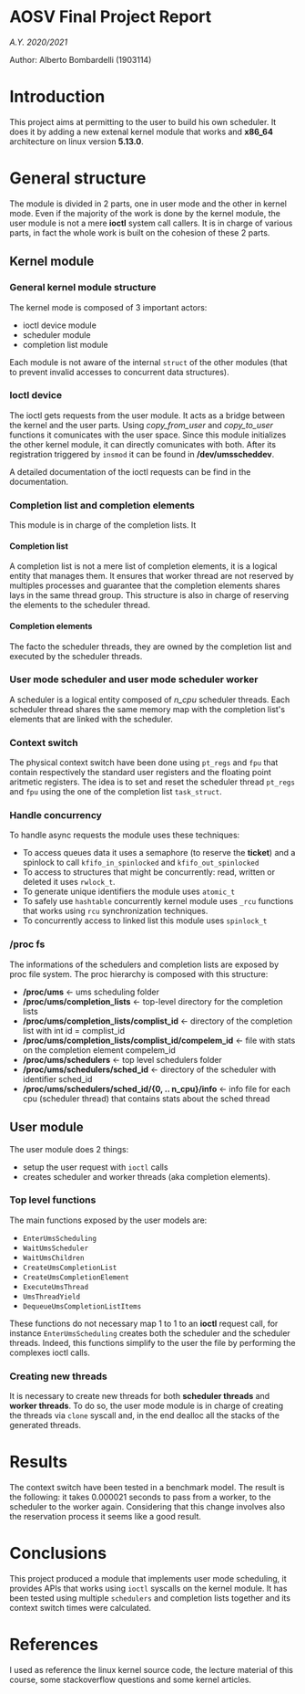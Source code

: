 # AOSV Final Project Report
_A.Y. 2020/2021_

Author: Alberto Bombardelli (1903114)

# Introduction
This project aims at permitting to the user to build his own scheduler. It does it by adding a new extenal kernel module that works and **x86_64** architecture
on linux version **5.13.0**. 
# General structure
The module is divided in 2 parts, one in user mode and the other in kernel mode. Even if the majority of the work is done by the kernel module, the user
module is not a mere **ioctl** system call callers. It is in charge of various parts, in fact the whole work is built on the cohesion of these 2 parts.

## Kernel module

### General kernel module structure
The kernel mode is composed of 3 important actors:
- ioctl device module
- scheduler module
- completion list module

Each module is not aware of the internal `struct` of the other modules (that to prevent invalid accesses to concurrent data structures).
### Ioctl device
The ioctl gets requests from the user module. It acts as a bridge between the kernel and the user parts. Using *copy_from_user* and *copy_to_user* functions it comunicates with the user space. Since this module initializes the other kernel module, it can directly comunicates with both. 
After its registration triggered by `insmod` it can be found in **/dev/umsscheddev**.

A detailed documentation of the ioctl requests can be find in the documentation.

### Completion list and completion elements
This module is in charge of the completion lists. It 
#### Completion list
A completion list is not a mere list of completion elements, it is a logical entity that manages them. 
It ensures that worker thread are not reserved by multiples processes and guarantee that the completion elements shares lays in the same thread group. This
structure is also in charge of reserving the elements to the scheduler thread.

#### Completion elements
The facto the scheduler threads, they are owned by the completion list and executed by the scheduler threads.
### User mode scheduler and user mode scheduler worker
A scheduler is a logical entity composed of *n_cpu* scheduler threads. Each scheduler thread shares the same memory map with the completion list's elements that are linked with the scheduler.

### Context switch
The physical context switch have been done using `pt_regs` and `fpu` that contain respectively the standard user registers and the floating point aritmetic registers. 
The idea is to set and reset the scheduler thread `pt_regs` and `fpu` using the one of the completion list `task_struct`.

### Handle concurrency

To handle async requests the module uses these techniques:
- To access queues data it uses a semaphore (to reserve the **ticket**) and a spinlock to call `kfifo_in_spinlocked` and `kfifo_out_spinlocked`
- To access to structures that might be concurrently: read, written or deleted it uses `rwlock_t`. 
- To generate unique identifiers the module uses `atomic_t`
- To safely use `hashtable` concurrently kernel module uses `_rcu` functions that works using `rcu` synchronization techniques.
- To concurrently access to linked list this module uses `spinlock_t`

### /proc fs
The informations of the schedulers and completion lists are exposed by proc file system. The proc hierarchy is composed with this structure:
- **/proc/ums** <- ums scheduling folder
- **/proc/ums/completion_lists** <- top-level directory for the completion lists
- **/proc/ums/completion_lists/complist_id** <- directory of the completion list with int id = complist_id
- **/proc/ums/completion_lists/complist_id/compelem_id** <- file with stats on the completion element compelem_id
- **/proc/ums/schedulers** <- top level schedulers folder
- **/proc/ums/schedulers/sched_id** <- directory of the scheduler with identifier sched_id
- **/proc/ums/schedulers/sched_id/{0, .. n_cpu}/info** <- info file for each cpu (scheduler thread) that contains stats about the sched thread
## User module
The user module does 2 things:
- setup the user request with `ioctl` calls
- creates scheduler and worker threads (aka completion elements).

### Top level functions
The main functions exposed by the user models are:
- `EnterUmsScheduling`
- `WaitUmsScheduler`
- `WaitUmsChildren`
- `CreateUmsCompletionList`
- `CreateUmsCompletionElement`
- `ExecuteUmsThread`
- `UmsThreadYield`
- `DequeueUmsCompletionListItems`

These functions do not necessary map 1 to 1 to an **ioctl** request call, for instance `EnterUmsScheduling` creates both the scheduler and the scheduler threads. Indeed, this functions simplify to the user the file by performing the complexes ioctl calls.

### Creating new threads
It is necessary to create new threads for both **scheduler threads** and **worker threads**. To do so, the user mode module is in charge of creating the threads via `clone` syscall and, in the end dealloc all the stacks of the generated threads.

# Results
The context switch have been tested in a benchmark model. The result is the following:
it takes 0.000021 seconds to pass from a worker, to the scheduler to the worker again.
Considering that this change involves also the reservation process it seems like a 
good result.

# Conclusions
This project produced a module that implements user mode scheduling, it provides APIs that works using `ioctl` syscalls on the kernel module. It has been tested using multiple `schedulers` and completion lists together and its context switch times were calculated.

# References
I used as reference the linux kernel source code, the lecture material of this course, some stackoverflow questions and some kernel articles. 

